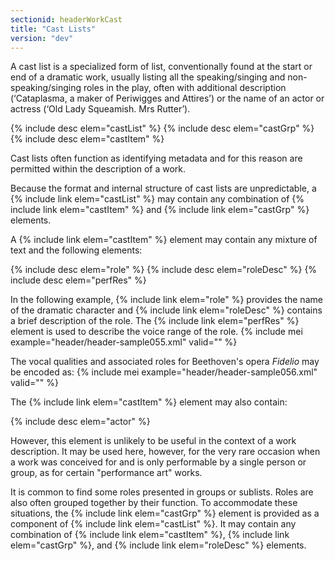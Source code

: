 ```yaml
---
sectionid: headerWorkCast
title: "Cast Lists"
version: "dev"
---
```


A cast list is a specialized form of list, conventionally found at the start or end of a dramatic work, usually listing all the speaking/singing and non-speaking/singing roles in the play, often with additional description (‘Cataplasma, a maker of Periwigges and Attires’) or the name of an actor or actress (‘Old Lady Squeamish. Mrs Rutter’).

  
{% include desc elem="castList" %} 
{% include desc elem="castGrp" %} 
{% include desc elem="castItem" %} 
 

Cast lists often function as identifying metadata and for this reason are permitted within the description of a work.

Because the format and internal structure of cast lists are unpredictable, a {% include link elem="castList" %} may contain any combination of {% include link elem="castItem" %} and {% include link elem="castGrp" %} elements.

A {% include link elem="castItem" %} element may contain any mixture of text and the following elements:

  
{% include desc elem="role" %} 
{% include desc elem="roleDesc" %} 
{% include desc elem="perfRes" %} 
 

In the following example, {% include link elem="role" %} provides the name of the dramatic character and {% include link elem="roleDesc" %} contains a brief description of the role. The {% include link elem="perfRes" %} element is used to describe the voice range of the role.
{% include mei example="header/header-sample055.xml" valid="" %}
    
The vocal qualities and associated roles for Beethoven's opera *Fidelio* may be encoded as:
{% include mei example="header/header-sample056.xml" valid="" %}
    
The {% include link elem="castItem" %} element may also contain:

  
{% include desc elem="actor" %} 
 

However, this element is unlikely to be useful in the context of a work description. It may be used here, however, for the very rare occasion when a work was conceived for and is only performable by a single person or group, as for certain "performance art" works.

It is common to find some roles presented in groups or sublists. Roles are also often grouped together by their function. To accommodate these situations, the {% include link elem="castGrp" %} element is provided as a component of {% include link elem="castList" %}. It may contain any combination of {% include link elem="castItem" %}, {% include link elem="castGrp" %}, and {% include link elem="roleDesc" %} elements.
